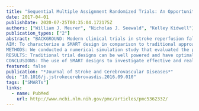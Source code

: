 ```yaml
---
title: "Sequential Multiple Assignment Randomized Trials: An Opportunity for Improved Design of Stroke Reperfusion Trials"
date: 2017-04-01
publishDate: 2020-07-25T00:35:04.172175Z
authors: ["William J. Meurer", "Nicholas J. Seewald", "Kelley Kidwell"]
publication_types: ["2"]
abstract: "BACKGROUND: Modern clinical trials in stroke reperfusion fall into 2 categories: alternative systemic pharmacological regimens to alteplase and “rescue” endovascular approaches using targeted thrombectomy devices and/or medications delivered directly for persistently occluded vessels. Clinical trials in stroke have not evaluated how initial pharmacological thrombolytic management might influence subsequent rescue strategy. A sequential multiple assignment randomized trial (SMART) is a novel trial design that can test these dynamic treatment regimens and lead to treatment guidelines that more closely mimic practice.
AIM: To characterize a SMART design in comparison to traditional approaches for stroke reperfusion trials.
METHODS: We conducted a numerical simulation study that evaluated the performance of contrasting acute stroke clinical trial designs of both initial reperfusion and rescue therapy. We compare a SMART design where the same patients are followed through initial reperfusion and rescue therapy within 1 trial to a standard phase III design comparing 2 reperfusion treatments and a separate phase II futility design of rescue therapy in terms of sample size, power, and ability to address particular research questions.
RESULTS: Traditional trial designs can be well powered and have optimal design characteristics for independent treatment effects. When treatments, such as the reperfusion and rescue therapies, may interact, commonly used designs fail to detect this. A SMART design, with similar sample size to standard designs, can detect treatment interactions.
CONCLUSIONS: The use of SMART designs to investigate effective and realistic dynamic treatment regimens is a promising way to accelerate the discovery of new, effective treatments for stroke."
featured: false
publication: "*Journal of Stroke and Cerebrovascular Diseases*"
doi: "10.1016/j.jstrokecerebrovasdis.2016.09.010"
tags: ["SMARTs"]
links:
  - name: PubMed
    url: http://www.ncbi.nlm.nih.gov/pmc/articles/pmc5362332/
---
```

